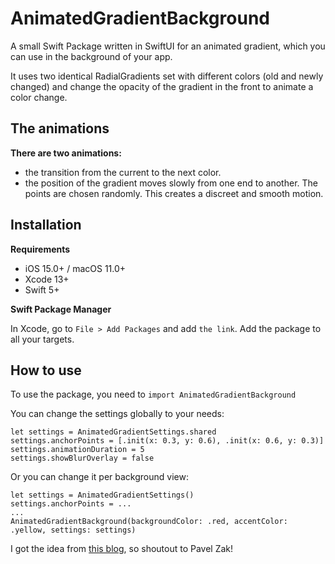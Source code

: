 # AnimatedGradientBackground

A small Swift Package written in SwiftUI for an animated gradient, which you can use in the background of your app.

It uses two identical RadialGradients set with different colors (old and newly changed) and change the opacity of the gradient in the front to animate a color change.

## The animations

**There are two animations:**
- the transition from the current to the next color.
- the position of the gradient moves slowly from one end to another. The points are chosen randomly. This creates a discreet and smooth motion.


## Installation

**Requirements**

- iOS 15.0+ / macOS 11.0+
- Xcode 13+
- Swift 5+

**Swift Package Manager**

In Xcode, go to `File > Add Packages` and add `the link`. Add the package to all your targets.


## How to use

To use the package, you need to `import AnimatedGradientBackground`

You can change the settings globally to your needs:

```       
let settings = AnimatedGradientSettings.shared
settings.anchorPoints = [.init(x: 0.3, y: 0.6), .init(x: 0.6, y: 0.3)]
settings.animationDuration = 5
settings.showBlurOverlay = false
```


Or you can change it per background view:
```       
let settings = AnimatedGradientSettings()
settings.anchorPoints = ...
...
AnimatedGradientBackground(backgroundColor: .red, accentColor: .yellow, settings: settings)
```


I got the idea from [this blog](https://nerdyak.tech/development/2019/09/30/animating-gradients-swiftui.html), so shoutout to Pavel Zak!
